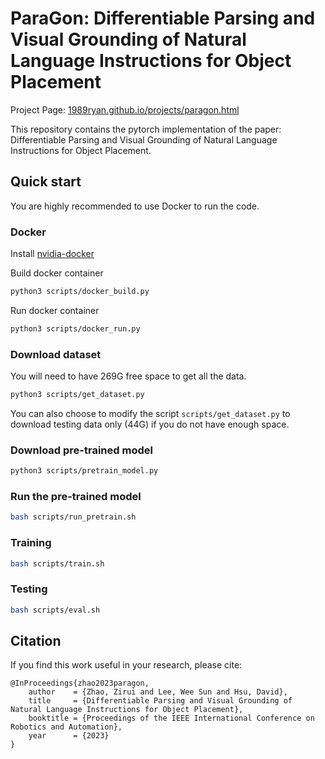 # ParaGon: Differentiable Parsing and Visual Grounding of Natural Language Instructions for Object Placement

Project Page: [1989ryan.github.io/projects/paragon.html](https://1989ryan.github.io/projects/paragon.html)

This repository contains the pytorch implementation of the paper: Differentiable Parsing and Visual Grounding of Natural Language Instructions for Object Placement. 

## Quick start

You are highly recommended to use Docker to run the code.  

### Docker

Install [nvidia-docker](https://docs.nvidia.com/datacenter/cloud-native/container-toolkit/install-guide.html#installing-on-ubuntu-and-debian)

Build docker container
```bash
python3 scripts/docker_build.py
```
Run docker container
```bash
python3 scripts/docker_run.py
```

### Download dataset

You will need to have 269G free space to get all the data. 

```bash
python3 scripts/get_dataset.py
```

You can also choose to modify the script ``scripts/get_dataset.py`` to download testing data only (44G) if you do not have enough space. 

### Download pre-trained model

```bash
python3 scripts/pretrain_model.py
```

### Run the pre-trained model

```bash
bash scripts/run_pretrain.sh
```

### Training

```bash
bash scripts/train.sh
```

### Testing

```bash
bash scripts/eval.sh
```


## Citation

If you find this work useful in your research, please cite:

```
@InProceedings{zhao2023paragon,
    author    = {Zhao, Zirui and Lee, Wee Sun and Hsu, David},
    title     = {Differentiable Parsing and Visual Grounding of Natural Language Instructions for Object Placement},
    booktitle = {Proceedings of the IEEE International Conference on Robotics and Automation},
    year      = {2023}
}
```

